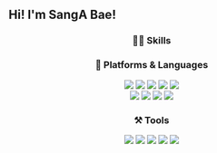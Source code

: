 ## Hi! I'm SangA Bae!
<div align=center>

### 💪🏻 Skills
### 🌱 Platforms & Languages
<img src="https://img.shields.io/badge/JavaScript-F7DF1E?style=flat-square&logo=JavaScript&logoColor=black"/> 
<img src="https://img.shields.io/badge/HTML5-E34F26?style=flat-square&logo=HTML5&logoColor=white"/> 
<img src="https://img.shields.io/badge/CSS3-1572B6?style=flat-square&logo=CSS3&logoColor=white"/> 
<img src="https://img.shields.io/badge/Python-3776AB?style=flat-square&logo=Python&logoColor=white"/> 
<img src="https://img.shields.io/badge/Java-007396?style=flat-square&logo=Java&logoColor=white"/></br>
<img src="https://img.shields.io/badge/Git-f05030?style=flat-square&logo=Git&logoColor=white"/>
<img src="https://img.shields.io/badge/GitHub-black?style=flat-square&logo=GitHub&logoColor=white"/>
<img src="https://img.shields.io/badge/MySQL-092E20?style=flat-square&logo=MySQL&logoColor=white"/>
<img src="https://img.shields.io/badge/Spring Boot-6DB33F?style=flat-square&logo=Spring Boot&logoColor=white"/>
  
### ⚒ Tools
<img src="https://img.shields.io/badge/Visual Studio Code-007ACC?style=flat-square&logo=Visual Studio Code&logoColor=white"/>
<img src="https://img.shields.io/badge/IntelliJ IDEA-000000?style=flat-square&logo=IntelliJ IDEA&logoColor=white"/>
<img src="https://img.shields.io/badge/Postman-FF6C37.svg?style=flat-square&logo=Postman&logoColor=white"/>
<img src="https://img.shields.io/badge/Android%20Studio-3DDC84.svg?style=flat-square&logo=android-studio&logoColor=white"/> 


<img src="https://github-readme-stats.vercel.app/api?username=BaeSanga&show_icons=true">


















